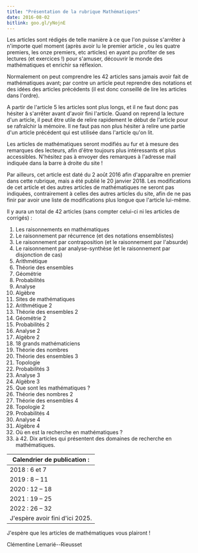 ```yaml
---
title: "Présentation de la rubrique Mathématiques"
date: 2016-08-02
bitlink: goo.gl/yNojnE
---
```


Les articles sont rédigés de telle manière à ce que l'on puisse s'arrêter à n'importe quel moment (après avoir lu le premier article , ou les quatre premiers, les onze premiers, etc articles) en ayant pu profiter de ses lectures (et exercices !) pour s'amuser, découvrir le monde des mathématiques et enrichir sa réflexion.

Normalement on peut comprendre les 42 articles sans jamais avoir fait de mathématiques avant; par contre un article peut reprendre des notations et des idées des articles précédents (il est donc conseillé de lire les articles dans l'ordre).

A partir de l'article 5 les articles sont plus longs, et il ne faut donc pas hésiter à s'arrêter avant d'avoir fini l'article. Quand on reprend la lecture d'un article, il peut être utile de relire rapidement le début de l'article pour se rafraîchir la mémoire. Il ne faut pas non plus hésiter à relire une partie d'un article précédent qui est utilisée dans l'article qu'on lit.

Les articles de mathématiques seront modifiés au fur et à mesure des remarques des lecteurs, afin d'être toujours plus intéressants et plus accessibles. N'hésitez pas à envoyer des remarques à l'adresse mail indiquée dans la barre à droite du site ! 

Par ailleurs, cet article est daté du 2 août 2016 afin d'apparaître en premier dans cette rubrique, mais a été publié le 20 janvier 2018. Les modifications de cet article et des autres articles de mathématiques ne seront pas indiquées, contrairement à celles des autres articles du site, afin de ne pas finir par avoir une liste de modifications plus longue que l'article lui-même.

Il y aura un total de 42 articles (sans compter celui-ci ni les articles de corrigés) :

1. Les raisonnements en mathématiques  
2. Le raisonnement par récurrence (et des notations ensemblistes)  
3. Le raisonnement par contraposition (et le raisonnement par l'absurde)  
4. Le raisonnement par analyse-synthèse (et le raisonnement par disjonction de cas)  
5. Arithmétique  
6. Théorie des ensembles  
7. Géométrie  
8. Probabilités  
9. Analyse  
10. Algèbre  
11. Sites de mathématiques  
12. Arithmétique 2  
13. Théorie des ensembles 2  
14. Géométrie 2  
15. Probabilités 2  
16. Analyse 2  
17. Algèbre 2  
18. 18 grands mathématiciens  
19. Théorie des nombres  
20. Théorie des ensembles 3  
21. Topologie  
22. Probabilités 3  
23. Analyse 3  
24. Algèbre 3  
25. Que sont les mathématiques ?  
26. Théorie des nombres 2  
27. Théorie des ensembles 4  
28. Topologie 2  
29. Probabilités 4  
30. Analyse 4  
31. Algèbre 4  
32. Où en est la recherche en mathématiques ?  
33. à 42. Dix articles qui présentent des domaines de recherche en mathématiques.  

 
| Calendrier de publication : | 
|-----------------------------|
| 2018 : 6 et 7 | 
| 2019 : 8 – 11 | 
| 2020 : 12 – 18 | 
| 2021 : 19 – 25 | 
| 2022 : 26 – 32 | 
| J'espère avoir fini d'ici 2025. |

J'espère que les articles de mathématiques vous plairont !

Clémentine Lemarié--Rieusset
